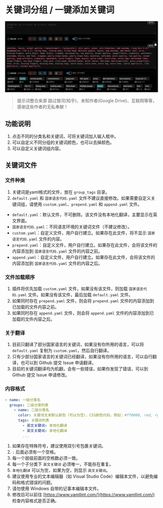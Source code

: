 # 关键词分组 / 一键添加关键词

![](../assets/images/demo.group_tags.gif)

> 提示词整合来源 路过银河(知乎)、未知作者(Google Drive)、互联网等等，感谢这些作者的无私奉献！

## 功能说明

1. 点击不同的分类名和关键词，可将关键词加入输入框中。
2. 可以自定义不同分组的关键词颜色，也可以去掉颜色。
3. 可以自定义关键词组内容。

## 关键词文件

### 文件种类

1. 关键词是yaml格式的文件，放在 `group_tags` 目录。
2. `default.yaml` 和 `国家语言代码.yaml` 文件不建议直接修改。如果需要自定义关键词组，请使用 `custom.yaml`、`prepend.yaml` 和 `append.yaml` 文件。

- `default.yaml`：默认文件，不可删除。该文件没有本地化翻译，主要显示在英文界面。
- `国家语言代码.yaml`：不同语言环境的关键词文件（不建议修改）。
- `custom.yaml`：自定义文件，用户自行建立。如果存在此文件，将不显示 `国家语言代码.yaml` 文件的内容。
- `prepend.yaml`：自定义文件，用户自行建立。如果存在此文件，会将该文件的内容添加到  `国家语言代码.yaml` 文件的内容之前。
- `append.yaml`：自定义文件，用户自行建立。如果存在此文件，会将该文件的内容添加到  `国家语言代码.yaml` 文件的内容之后。

### 文件加载顺序

1. 插件将优先加载 `custom.yaml` 文件，如果没有该文件，则加载 `国家语言代码.yaml` 文件。如果没有该文件，最后加载 `default.yaml` 文件。
2. 如果同时存在 `prepend.yaml` 文件，则会将 `prepend.yaml` 文件的内容添加到已加载的文件内容之前。
3. 如果同时存在 `append.yaml` 文件，则会将 `append.yaml` 文件的内容添加到已加载的文件内容之后。

### 关于翻译
1. 目前只翻译了部分国家语言的关键词，如果没有你所用的语言，可以将 `default.yaml` 复制为 `custom.yaml`，然后自行翻译。
2. 只有少部分国家语言的关键词已经翻译，如果没有你所用的语言，可以自行翻译，也可以到 Github 提交 Issue 申请翻译。
3. 目前的关键词翻译均为机翻，会有一些错误，如果你发现了错误，可以到 Github 提交 Issue 申请修改。

### 内容格式

```yaml
- name: 一级分类名
  groups: 二级分类列表
    - name: 二级分类名
      color: 关键词文本默认颜色（可以为空），CSS颜色代码，例如：#ff0000, red, rgb(255,0,0), rgba(255,0,0,1), hsl(0,100%,50%), hsla(0,100%,50%,1)
      tags: 关键词列表
        - 英文关键词: 本地化翻译
        - 英文关键词: 本地化翻译
        ...
```

1. 如果存在特殊符号，建议使用双引号包裹关键词。
2. `:` 后面必须有一个空格。
3. 每一个层级前面的空格数必须一致。
4. 每一个子分类下 `英文关键词` 必须唯一，不能存在重复。
5. `本地化翻译` 可以为空，如果为空，则显示 `英文关键词`。
6. 建议使用专业的文本编辑器（如 Visual Studio Code）编辑本文件，以避免编码和格式错误的问题。
7. 请勿使用 Windows 自带的记事本编辑本文件。
8. 修改后可以前往 [https://www.yamllint.com/](https://www.yamllint.com/) 检查内容格式是否正确。